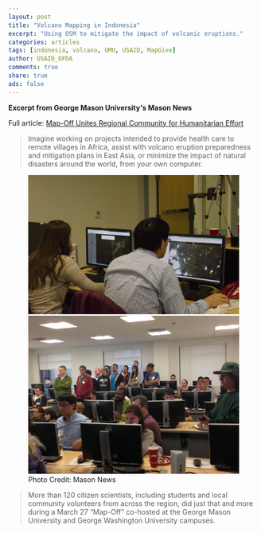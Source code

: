 ```yaml
---
layout: post
title: "Volcano Mapping in Indonesia"
excerpt: "Using OSM to mitigate the impact of volcanic eruptions."
categories: articles
tags: [indonesia, volcano, GMU, USAID, MapGive]
author: USAID_OFDA
comments: true
share: true
ads: false
---
```



**Excerpt from George Mason University's Mason News**

Full article: [Map-Off Unites Regional Community for Humanitarian Effort](https://newsdesk.gmu.edu/2015/04/map-off-unites-regional-community-for-humanitarian-effort/)

>Imagine working on projects intended to provide health care to remote villages in Africa, assist with volcano eruption preparedness and mitigation plans in East Asia, or minimize the impact of natural disasters around the world, from your own computer.

<figure class="half">
	<img src="https://raw.githubusercontent.com/CmdrKerfy/basket/gh-pages/images/ind-volcano/gmu.jpg">
	<img src="https://raw.githubusercontent.com/CmdrKerfy/basket/gh-pages/images/ind-volcano/gmu2.jpg">
	<figcaption>Photo Credit: Mason News</figcaption>
</figure>

>More than  120 citizen scientists, including students and local community volunteers from across the region, did just that and more during a March 27 “Map-Off” co-hosted at the George Mason University and George Washington University campuses.
